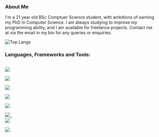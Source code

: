 ### About Me

I'm a 21 year old BSc Comptuer Science student, with ambitions of earning my PhD in Computer Science. I am always studying to improve my programming ability, and I am available for freelance projects. Contact me at via the email in my bio for any queries or enquiries.

![Top Langs](https://github-readme-stats.vercel.app/api/top-langs/?username=leytonoday&layout=compact&count_private=true&show_icons=true)

### Languages, Frameworks and Tools:
[<code>
<img src="https://img.icons8.com/color/48/000000/c-plus-plus-logo.png"/>
</code>](https://docs.microsoft.com/en-us/cpp/?view=msvc-160)
[<code>
<img src="https://img.icons8.com/color/48/000000/java-coffee-cup-logo.png"/>
</code>](https://docs.oracle.com/en/java/)
[<code>
<img src="https://img.icons8.com/color/48/000000/python.png"/>
</code>](https://www.python.org/)
[<code>
<img src="https://img.icons8.com/color/48/000000/mysql-logo.png"/>
</code>](https://dev.mysql.com/)
[<code>
<img src="https://img.icons8.com/color/48/000000/html-5--v1.png"/>
</code>](https://developer.mozilla.org/en-US/docs/Web/HTML)
[<code>
<img src="https://img.icons8.com/color/48/000000/css3.png"/>
</code>](https://developer.mozilla.org/en-US/docs/Web/CSS)
[<code>
<img src="https://img.icons8.com/color/48/000000/javascript.png"/>
</code>](https://developer.mozilla.org/en-US/docs/Web/JavaScript)
[<code>
<img src="https://img.icons8.com/color/48/000000/vue-js.png"/>
</code>](https://vuejs.org/)




